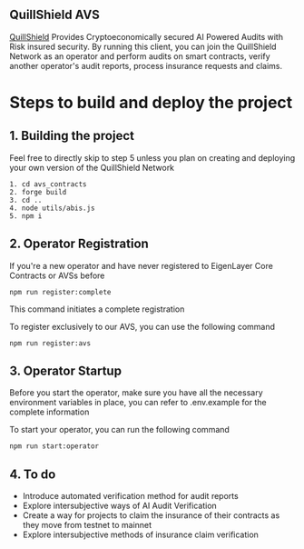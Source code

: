 ## QuillShield AVS

<a href="https://quillshield-avs.vercel.app/audit">QuillShield</a> Provides Cryptoeconomically secured AI Powered Audits with Risk insured security. By running this client, you can join the QuillShield Network as an operator and perform audits on smart contracts, verify another operator's audit reports, process insurance requests and claims.




# Steps to build and deploy the project



## 1. Building the project 

Feel free to directly skip to step 5 unless you plan on creating and deploying your own version of the QuillShield Network

```
1. cd avs_contracts
2. forge build
3. cd ..
4. node utils/abis.js
5. npm i

```

## 2. Operator Registration 

If you're a new operator and have never registered to EigenLayer Core Contracts or AVSs before

```
npm run register:complete
```
This command initiates a complete registration 


To register exclusively to our AVS, you can use the following command

```
npm run register:avs
```



## 3. Operator Startup

Before you start the operator, make sure you have all the necessary environment variables in place, you can refer to .env.example for the complete information

To start your operator, you can run the following command

```
npm run start:operator
```


## 4. To do

- Introduce automated verification method for audit reports
- Explore intersubjective ways of AI Audit Verification
- Create a way for projects to claim the insurance of their contracts as they move from testnet to mainnet
- Explore intersubjective methods of insurance claim verification

